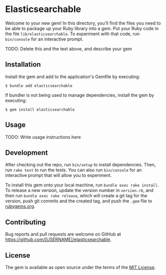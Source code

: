 # Elasticsearchable

Welcome to your new gem! In this directory, you'll find the files you need to be able to package up your Ruby library into a gem. Put your Ruby code in the file `lib/elasticsearchable`. To experiment with that code, run `bin/console` for an interactive prompt.

TODO: Delete this and the text above, and describe your gem

## Installation

Install the gem and add to the application's Gemfile by executing:

    $ bundle add elasticsearchable

If bundler is not being used to manage dependencies, install the gem by executing:

    $ gem install elasticsearchable

## Usage

TODO: Write usage instructions here

## Development

After checking out the repo, run `bin/setup` to install dependencies. Then, run `rake test` to run the tests. You can also run `bin/console` for an interactive prompt that will allow you to experiment.

To install this gem onto your local machine, run `bundle exec rake install`. To release a new version, update the version number in `version.rb`, and then run `bundle exec rake release`, which will create a git tag for the version, push git commits and the created tag, and push the `.gem` file to [rubygems.org](https://rubygems.org).

## Contributing

Bug reports and pull requests are welcome on GitHub at https://github.com/[USERNAME]/elasticsearchable.

## License

The gem is available as open source under the terms of the [MIT License](https://opensource.org/licenses/MIT).
